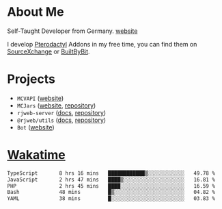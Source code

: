 # About Me

Self-Taught Developer from Germany. [website](https://rjansen.dev)

I develop [Pterodactyl](https://pterodactyl.io) Addons in my free time, you can find
them on [SourceXchange](https://www.sourcexchange.net/teams/356/profile) or [BuiltByBit](https://builtbybit.com/search/3078009).

# Projects

- `MCVAPI` ([website](https://versions.mcjars.app))
- `MCJars` ([website](https://mcjars.app), [repository](https://github.com/0x7d8/mcjar))
- `rjweb-server` ([docs](https://server.rjweb.dev), [repository](https://github.com/0x7d8/NPM_WEB-SERVER))
- `@rjweb/utils` ([docs](https://utils.rjweb.dev), [repository](https://github.com/0x7d8/rjweb-utils))
- `Bot` ([website](https://bot.rjns.dev))

# [Wakatime](https://wakatime.com/@0x7d8)

<!--START_SECTION:waka-->

```txt
TypeScript       8 hrs 16 mins   ████████████▒░░░░░░░░░░░░   49.78 %
JavaScript       2 hrs 47 mins   ████▒░░░░░░░░░░░░░░░░░░░░   16.81 %
PHP              2 hrs 45 mins   ████░░░░░░░░░░░░░░░░░░░░░   16.59 %
Bash             48 mins         █▒░░░░░░░░░░░░░░░░░░░░░░░   04.82 %
YAML             38 mins         █░░░░░░░░░░░░░░░░░░░░░░░░   03.83 %
```

<!--END_SECTION:waka-->
